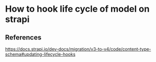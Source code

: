 # How to hook life cycle of model on strapi

## References
<https://docs.strapi.io/dev-docs/migration/v3-to-v4/code/content-type-schema#updating-lifecycle-hooks>
